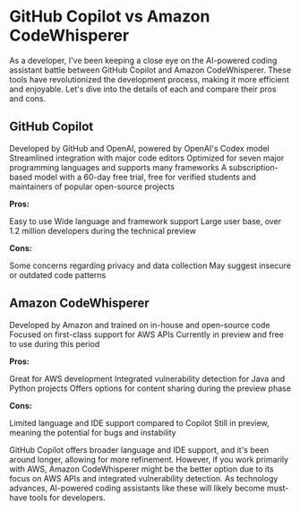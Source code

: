 # GitHub Copilot vs Amazon CodeWhisperer

As a developer, I've been keeping a close eye on the AI-powered coding assistant battle between GitHub Copilot and Amazon CodeWhisperer. These tools have revolutionized the development process, making it more efficient and enjoyable. Let's dive into the details of each and compare their pros and cons.

## GitHub Copilot

Developed by GitHub and OpenAI, powered by OpenAI's Codex model
Streamlined integration with major code editors
Optimized for seven major programming languages and supports many frameworks
A subscription-based model with a 60-day free trial, free for verified students and maintainers of popular open-source projects

**Pros:**

Easy to use
Wide language and framework support
Large user base, over 1.2 million developers during the technical preview

**Cons:**

Some concerns regarding privacy and data collection
May suggest insecure or outdated code patterns

## Amazon CodeWhisperer

Developed by Amazon and trained on in-house and open-source code
Focused on first-class support for AWS APIs
Currently in preview and free to use during this period

**Pros:**

Great for AWS development
Integrated vulnerability detection for Java and Python projects
Offers options for content sharing during the preview phase

**Cons:**

Limited language and IDE support compared to Copilot
Still in preview, meaning the potential for bugs and instability

GitHub Copilot offers broader language and IDE support, and it's been around longer, allowing for more refinement. However, if you work primarily with AWS, Amazon CodeWhisperer might be the better option due to its focus on AWS APIs and integrated vulnerability detection. As technology advances, AI-powered coding assistants like these will likely become must-have tools for developers.
